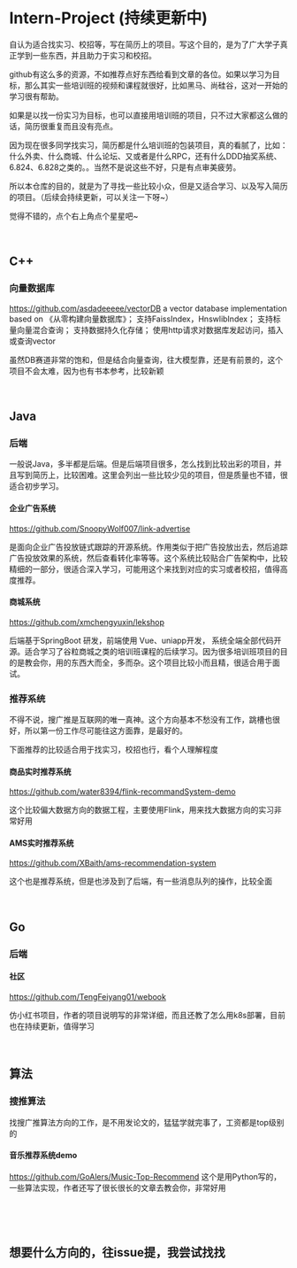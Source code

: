 # Intern-Project (持续更新中)
自认为适合找实习、校招等，写在简历上的项目。写这个目的，是为了广大学子真正学到一些东西，并且助力于实习和校招。

github有这么多的资源，不如推荐点好东西给看到文章的各位。如果以学习为目标，那么其实一些培训班的视频和课程就很好，比如黑马、尚硅谷，这对一开始的学习很有帮助。

如果是以找一份实习为目标，也可以直接用培训班的项目，只不过大家都这么做的话，简历很重复而且没有亮点。

因为现在很多同学找实习，简历都是什么培训班的包装项目，真的看腻了，比如：什么外卖、什么商城、什么论坛、又或者是什么RPC，还有什么DDD抽奖系统、6.824、6.828之类的。。当然不是说这些不好，只是有点审美疲劳。

所以本仓库的目的，就是为了寻找一些比较小众，但是又适合学习、以及写入简历的项目。（后续会持续更新，可以关注一下呀~）

觉得不错的，点个右上角点个星星吧~

&nbsp;&nbsp;&nbsp;&nbsp;&nbsp;
## C++
### 向量数据库
https://github.com/asdadeeeee/vectorDB
a vector database implementation based on 《从零构建向量数据库》；
支持FaissIndex，HnswlibIndex； 支持标量向量混合查询； 支持数据持久化存储； 使用http请求对数据库发起访问，插入或查询vector

虽然DB赛道非常的饱和，但是结合向量查询，往大模型靠，还是有前景的，这个项目不会太难，因为也有书本参考，比较新颖

&nbsp;&nbsp;&nbsp;&nbsp;&nbsp;
## Java

### 后端
一般说Java，多半都是后端。但是后端项目很多，怎么找到比较出彩的项目，并且写到简历上，比较困难。这里会列出一些比较少见的项目，但是质量也不错，很适合初步学习。
#### 企业广告系统
https://github.com/SnoopyWolf007/link-advertise

是面向企业广告投放链式跟踪的开源系统。作用类似于把广告投放出去，然后追踪广告投放效果的系统，然后查看转化率等等。这个系统比较贴合广告架构中，比较精细的一部分，很适合深入学习，可能用这个来找到对应的实习或者校招，值得高度推荐。


#### 商城系统
https://github.com/xmchengyuxin/lekshop

后端基于SpringBoot 研发，前端使用 Vue、uniapp开发， 系统全端全部代码开源。适合学习了谷粒商城之类的培训班课程的后续学习。因为很多培训班项目的目的是教会你，用的东西大而全，多而杂。这个项目比较小而且精，很适合用于面试。

### 推荐系统

不得不说，搜广推是互联网的唯一真神。这个方向基本不愁没有工作，跳槽也很好，所以第一份工作尽可能往这方面靠，是最好的。

下面推荐的比较适合用于找实习，校招也行，看个人理解程度

#### 商品实时推荐系统
https://github.com/water8394/flink-recommandSystem-demo


这个比较偏大数据方向的数据工程，主要使用Flink，用来找大数据方向的实习非常好用


#### AMS实时推荐系统
https://github.com/XBaith/ams-recommendation-system 


这个也是推荐系统，但是也涉及到了后端，有一些消息队列的操作，比较全面



&nbsp;&nbsp;&nbsp;&nbsp;&nbsp;
## Go

### 后端
#### 社区
https://github.com/TengFeiyang01/webook

仿小红书项目，作者的项目说明写的非常详细，而且还教了怎么用k8s部署，目前也在持续更新，值得学习

&nbsp;&nbsp;&nbsp;&nbsp;&nbsp;
## 算法
### 搜推算法
找搜广推算法方向的工作，是不用发论文的，猛猛学就完事了，工资都是top级别的



#### 音乐推荐系统demo
https://github.com/GoAlers/Music-Top-Recommend
这个是用Python写的，一些算法实现，作者还写了很长很长的文章去教会你，非常好用





&nbsp;&nbsp;&nbsp;&nbsp;&nbsp;

&nbsp;&nbsp;&nbsp;&nbsp;&nbsp;
## 想要什么方向的，往issue提，我尝试找找





